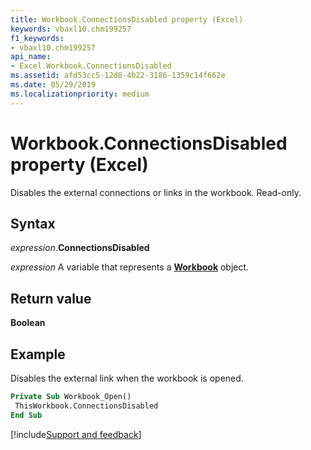 ```yaml
---
title: Workbook.ConnectionsDisabled property (Excel)
keywords: vbaxl10.chm199257
f1_keywords:
- vbaxl10.chm199257
api_name:
- Excel.Workbook.ConnectionsDisabled
ms.assetid: afd53cc5-12d8-4b22-3186-1359c14f662e
ms.date: 05/29/2019
ms.localizationpriority: medium
---
```



# Workbook.ConnectionsDisabled property (Excel)

Disables the external connections or links in the workbook. Read-only.


## Syntax

_expression_.**ConnectionsDisabled**

_expression_ A variable that represents a **[Workbook](Excel.Workbook.md)** object.


## Return value

**Boolean**


## Example

Disables the external link when the workbook is opened.

```vb
Private Sub Workbook_Open() 
 ThisWorkbook.ConnectionsDisabled 
End Sub
```




[!include[Support and feedback](~/includes/feedback-boilerplate.md)]